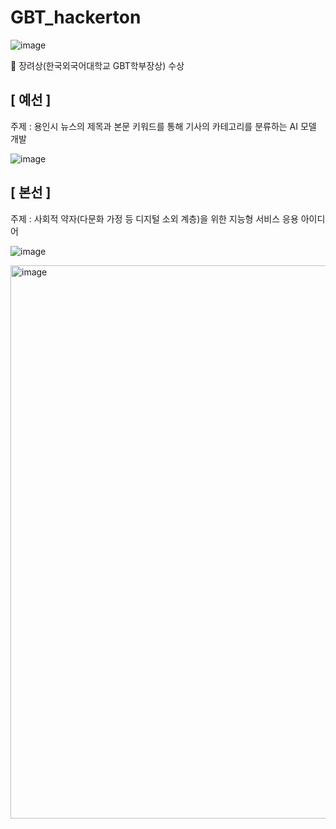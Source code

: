 # GBT_hackerton  

![image](https://github.com/user-attachments/assets/ee190c01-9811-41a3-b121-3461bf0ab4f0)  

🥉 장려상(한국외국어대학교 GBT학부장상) 수상

## [ 예선 ]

주제 : 용인시 뉴스의 제목과 본문 키워드를 통해 기사의 카테고리를 분류하는 AI 모델 개발  

![image](https://github.com/user-attachments/assets/7cf68b93-9c89-4592-b567-4858a9ca4670)

## [ 본선 ]

주제 : 사회적 약자(다문화 가정 등 디지털 소외 계층)을 위한 지능형 서비스 응용 아이디어  

![image](https://github.com/user-attachments/assets/a29c94c5-1edf-41c3-a612-79988b99666b)
 
<img width="885" alt="image" src="https://github.com/user-attachments/assets/8a2018d9-3936-4cac-9f0f-189c64850a7d">


